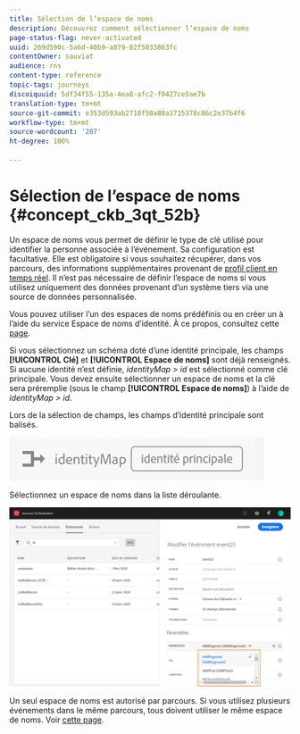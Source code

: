 ```yaml
---
title: Sélection de l’espace de noms
description: Découvrez comment sélectionner l’espace de noms
page-status-flag: never-activated
uuid: 269d590c-5a6d-40b9-a879-02f5033863fc
contentOwner: sauviat
audience: rns
content-type: reference
topic-tags: journeys
discoiquuid: 5df34f55-135a-4ea8-afc2-f9427ce5ae7b
translation-type: tm+mt
source-git-commit: e353d593ab2710f50a88a3715378c86c2e37b4f6
workflow-type: tm+mt
source-wordcount: '207'
ht-degree: 100%

---
```



# Sélection de l’espace de noms {#concept_ckb_3qt_52b}

Un espace de noms vous permet de définir le type de clé utilisé pour identifier la personne associée à l’événement. Sa configuration est facultative. Elle est obligatoire si vous souhaitez récupérer, dans vos parcours, des informations supplémentaires provenant de [profil client en temps réel](https://docs.adobe.com/content/help/fr-FR/experience-platform/profile/home.html). Il n’est pas nécessaire de définir l’espace de noms si vous utilisez uniquement des données provenant d’un système tiers via une source de données personnalisée.

Vous pouvez utiliser l’un des espaces de noms prédéfinis ou en créer un à l’aide du service Espace de noms d’identité. À ce propos, consultez cette [page](https://docs.adobe.com/content/help/fr-FR/experience-platform/identity/home.html).

Si vous sélectionnez un schéma doté d’une identité principale, les champs **[!UICONTROL Clé]** et **[!UICONTROL Espace de noms]** sont déjà renseignés. Si aucune identité n’est définie, _identityMap > id_ est sélectionné comme clé principale. Vous devez ensuite sélectionner un espace de noms et la clé sera préremplie (sous le champ **[!UICONTROL Espace de noms]**) à l’aide de _identityMap > id_.

Lors de la sélection de champs, les champs d’identité principale sont balisés.

![](../assets/primary-identity.png)


Sélectionnez un espace de noms dans la liste déroulante.

![](../assets/journey17.png)

Un seul espace de noms est autorisé par parcours. Si vous utilisez plusieurs événements dans le même parcours, tous doivent utiliser le même espace de noms. Voir [cette page](../building-journeys/journey.md).
